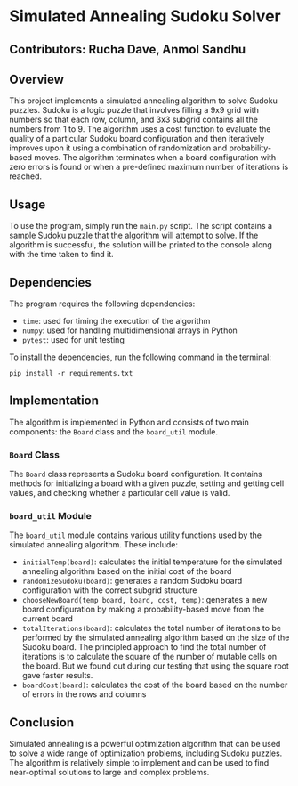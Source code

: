 # Simulated Annealing Sudoku Solver

## Contributors: Rucha Dave, Anmol Sandhu

## Overview

This project implements a simulated annealing algorithm to solve Sudoku puzzles. Sudoku is a logic puzzle that involves filling a 9x9 grid with numbers so that each row, column, and 3x3 subgrid contains all the numbers from 1 to 9. The algorithm uses a cost function to evaluate the quality of a particular Sudoku board configuration and then iteratively improves upon it using a combination of randomization and probability-based moves. The algorithm terminates when a board configuration with zero errors is found or when a pre-defined maximum number of iterations is reached.

## Usage

To use the program, simply run the `main.py` script. The script contains a sample Sudoku puzzle that the algorithm will attempt to solve. If the algorithm is successful, the solution will be printed to the console along with the time taken to find it.

## Dependencies

The program requires the following dependencies:

- `time`: used for timing the execution of the algorithm
- `numpy`: used for handling multidimensional arrays in Python
- `pytest`: used for unit testing

To install the dependencies, run the following command in the terminal:

```
pip install -r requirements.txt
```

## Implementation

The algorithm is implemented in Python and consists of two main components: the `Board` class and the `board_util` module.

### `Board` Class

The `Board` class represents a Sudoku board configuration. It contains methods for initializing a board with a given puzzle, setting and getting cell values, and checking whether a particular cell value is valid.

### `board_util` Module

The `board_util` module contains various utility functions used by the simulated annealing algorithm. These include:

- `initialTemp(board)`: calculates the initial temperature for the simulated annealing algorithm based on the initial cost of the board
- `randomizeSudoku(board)`: generates a random Sudoku board configuration with the correct subgrid structure
- `chooseNewBoard(temp_board, board, cost, temp)`: generates a new board configuration by making a probability-based move from the current board
- `totalIterations(board)`: calculates the total number of iterations to be performed by the simulated annealing algorithm based on the size of the Sudoku board. The principled approach to find the total number of iterations is to calculate the square of the number of mutable cells on the board. But we found out during our testing that using the square root gave faster results.
- `boardCost(board)`: calculates the cost of the board based on the number of errors in the rows and columns

## Conclusion

Simulated annealing is a powerful optimization algorithm that can be used to solve a wide range of optimization problems, including Sudoku puzzles. The algorithm is relatively simple to implement and can be used to find near-optimal solutions to large and complex problems.
